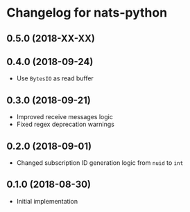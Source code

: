 # Changelog for nats-python

## 0.5.0 (2018-XX-XX)

## 0.4.0 (2018-09-24)

- Use `BytesIO` as read buffer

## 0.3.0 (2018-09-21)

- Improved receive messages logic
- Fixed regex deprecation warnings

## 0.2.0 (2018-09-01)

- Changed subscription ID generation logic from `nuid` to `int`

## 0.1.0 (2018-08-30)

- Initial implementation
